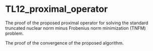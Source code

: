 # TL12_proximal_operator
The proof of the proposed proximal operator for solving the standard truncated nuclear norm minus Frobenius norm minimization (TNFM) problem.

The proof of the convergence of the proposed algorithm.
